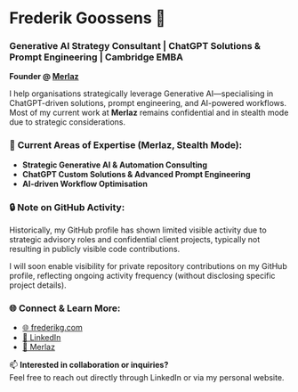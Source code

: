 # Frederik Goossens 👋

### Generative AI Strategy Consultant | ChatGPT Solutions & Prompt Engineering | Cambridge EMBA  
**Founder @ [Merlaz](https://merlaz.com)**

I help organisations strategically leverage Generative AI—specialising in ChatGPT-driven solutions, prompt engineering, and AI-powered workflows. Most of my current work at **Merlaz** remains confidential and in stealth mode due to strategic considerations.

### 🚀 **Current Areas of Expertise (Merlaz, Stealth Mode):**
- **Strategic Generative AI & Automation Consulting**
- **ChatGPT Custom Solutions & Advanced Prompt Engineering**
- **AI-driven Workflow Optimisation**

### 🔒 **Note on GitHub Activity:**
Historically, my GitHub profile has shown limited visible activity due to strategic advisory roles and confidential client projects, typically not resulting in publicly visible code contributions.

I will soon enable visibility for private repository contributions on my GitHub profile, reflecting ongoing activity frequency (without disclosing specific project details).

### 🌐 **Connect & Learn More:**
- [🌐 frederikg.com](https://frederikg.com)
- [🔗 LinkedIn](https://www.linkedin.com/in/frederikgoossens/)
- [🚀 Merlaz](https://merlaz.com)

📫 **Interested in collaboration or inquiries?**  
Feel free to reach out directly through LinkedIn or via my personal website.
